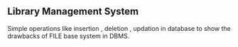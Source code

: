 <h2>Library Management System</h2>

Simple operations like insertion , deletion , updation in database to show the drawbacks of FILE base system in DBMS.
